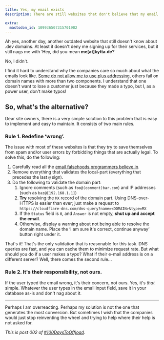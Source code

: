 ```yaml
---
title: Yes, my email exists
description: There are still websites that don't believe that my email address is real. Let's find a way to fix this.

extra:
  mastodon_id: 109936507315701902
---
```


Ah yes, another day, another outdated website that still doesn't know about .dev domains. At least it doesn't deny me signing up for their services, but it still nags me with ‘Hey, did you mean **me[at]kytta.de**?’

No, I didn't.

I find it hard to understand why the companies care so much about what the emails look like. [Some do not allow me to use plus addressing](https://fosstodon.org/@kytta/109008567103203126), others fail on domain names with more than two components. I understand that one doesn't want to lose a customer just because they made a typo, but I, as a power user, don't make typos!

## So, what's the alternative?

Dear site owners, there is a very simple solution to this problem that is easy to implement and easy to maintain. It consists of two main rules.

### Rule 1. Redefine ‘wrong’.

The issue with most of these websites is that they try to save themselves from spam and/or user errors by forbidding things that are actually legal. To solve this, do the following:

1. Carefully read all the [email falsehoods programmers believe in](https://github.com/kdeldycke/awesome-falsehood#emails).
2. Remove everything that validates the local-part (everything that precedes the last `@` sign).
3. Do the following to validate the domain part:
   1. Ignore comments (such as `foo@(comment)bar.com`) and IP addresses (such as `baz@[192.168.1.1]`)
   2. **Try** resolving the `MX` record of the domain part. Using DNS-over-HTTPS is easier than ever; just make a request to `https://cloudflare-dns.com/dns-query?name=<DOMAIN>&type=MX`
   3. If the `Status` field is `0`, and `Answer` is not empty, **shut up and accept the email**.
   4. Otherwise, display a warning about not being able to resolve the domain name. Place the ‘I am sure it's correct, continue anyway’ button right under it.

That's it! That's the only validation that is reasonable for this task. DNS queries are fast, and you can cache them to minimize request rate. But what should you do if a user makes a typo? What if their e-mail address is on a different server? Well, there comes the second rule…

### Rule 2. It's their responsibility, not ours.

If the user typed the email wrong, it's their concern, not ours. Yes, it's _that_ simple. Whatever the user types in the email input field, save it in your database as-is and don't nag about it.

---

Perhaps I am overreacting. Perhaps my solution is not the one that generates the most conversion. But sometimes I wish that the companies would just stop reinventing the wheel and trying to help where their help is not asked for.

_This is post 002 of [#100DaysToOffload](https://100daystooffload.com/)._

